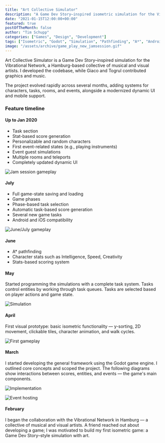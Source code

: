 ```yaml
---
title: "Art Collective Simulator"
description: "A Game Dev Story–inspired isometric simulation for the Vibrational Network with evolving features from tasks and stats to events and rooms."
date: "2021-01-15T12:00:00+00:00"
featured: true
postOfTheMonth: false
author: "Tim Schupp"
categories: ["Games", "Design", "Development"]
tags: ["Isometric", "Godot", "Simulation", "Pathfinding", "A*", "Android", "iOS"]
image: "/assets/archive/game_play_new_jamsession.gif"
---
```


Art Collective Simulator is a Game Dev Story–inspired simulation for the Vibrational Network, a Hamburg-based collective of musical and visual artists. I developed the codebase, while Giaco and Togrul contributed graphics and music.

The project evolved rapidly across several months, adding systems for characters, tasks, rooms, and events, alongside a modernized dynamic UI and mobile support.

### Feature timeline

#### Up to Jan 2020

- Task section
- Stat-based score generation
- Personalizable and random characters
- First event-related states (e.g., playing instruments)
- Event guest simulations
- Multiple rooms and teleports
- Completely updated dynamic UI

![Jam session gameplay](/assets/archive/game_play_new_jamsession.gif)

#### July

- Full game-state saving and loading
- Game phases
- Phase-based task selection
- Automatic task-based score generation
- Several new game tasks
- Android and iOS compatibility

![June/July gameplay](/assets/archive/june_july.gif)

#### June

- A* pathfinding
- Character stats such as Intelligence, Speed, Creativity
- Stats-based scoring system

#### May

Started programming the simulations with a complete task system. Tasks control entities by working through task queues. Tasks are selected based on player actions and game state.

![Simulation](/assets/archive/simulation.gif)

#### April

First visual prototype: basic isometric functionality — y-sorting, 2D movement, clickable tiles, character animation, and walk cycles.

![First gameplay](/assets/archive/first_game_play.gif)

#### March

I started developing the general framework using the Godot game engine. I outlined core concepts and scoped the project. The following diagrams show interactions between scores, entities, and events — the game's main components.

![Implementation](/assets/archive/implementation.jpg)

![Event hosting](/assets/archive/event_hosting.jpg)

#### February

I began the collaboration with the Vibrational Network in Hamburg — a collective of musical and visual artists. A friend reached out about developing a game; I was motivated to build my first isometric game: a Game Dev Story–style simulation with art.


